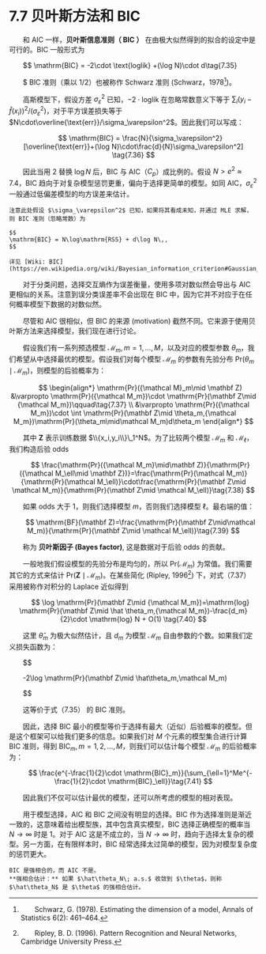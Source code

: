 # 7.7 贝叶斯方法和 BIC
<style>p{text-indent:2em;2}</style>

和 AIC 一样，**贝叶斯信息准则（ BIC ）** 在由极大似然得到的拟合的设定中是可行的。BIC 一般形式为


$$
\mathrm{BIC} = -2\cdot \text{loglik} +(\log N)\cdot d\tag{7.35} 

$
BIC 准则（乘以 1/2）也被称作 Schwarz 准则 (Schwarz，1978[^1])。

高斯模型下，假设方差 $\sigma_\varepsilon^2$ 已知，$-2\cdot \text{loglik}$ 在忽略常数意义下等于 $\sum_i(y_i-\hat f(x_i))^2/(\sigma_\varepsilon^2)$，对于平方误差损失等于 $N\cdot\overline{\text{err}}/\sigma_\varepsilon^2$。因此我们可以写成：


$$
\mathrm{BIC} = \frac{N}{\sigma_\varepsilon^2}[\overline{\text{err}}+(\log N)\cdot\frac{d}{N}\sigma_\varepsilon^2] \tag{7.36}
$$

因此当用 2 替换 $\log N$ 后，BIC 与 AIC（$C_p$）成比例的。假设 $N > e^2\approx 7.4$，BIC 趋向于对复杂模型惩罚更重，偏向于选择更简单的模型。如同 AIC，$\sigma_\varepsilon^2$ 一般通过低偏差模型的均方误差来估计。

```{note}
注意此处假设 $\sigma_\varepsilon^2$ 已知，如果将其看成未知，并通过 MLE 求解，则 BIC 准则（忽略常数）为

$$
\mathrm{BIC} = N\log\mathrm{RSS} + d\log N\,,
$$

详见 [Wiki: BIC](https://en.wikipedia.org/wiki/Bayesian_information_criterion#Gaussian_special_case)
```

对于分类问题，选择交互熵作为误差衡量，使用多项对数似然会导出与 AIC 更相似的关系。注意到误分类误差率不会出现在 BIC  中，因为它并不对应于在任何概率模型下数据的对数似然。

尽管和 AIC 很相似，但 BIC 的来源 (motivation) 截然不同。它来源于使用贝叶斯方法来选择模型，我们现在进行讨论。

假设我们有一系列预选模型 ${\mathcal M_m},m=1,\ldots,M$，以及对应的模型参数 $\theta_m$，我们希望从中选择最优的模型。假设我们对每个模型 $\mathcal M_m$ 的参数有先验分布 $\mathrm{Pr}(\theta_m\mid\mathcal M_m)$，则模型的后验概率为：


$$
\begin{align*}
\mathrm{Pr}({\mathcal M}_m\mid \mathbf Z) &\varpropto \mathrm{Pr}({\mathcal M_m})\cdot \mathrm{Pr}(\mathbf Z\mid {\mathcal M_m})\qquad\tag{7.37} \\
&\varpropto \mathrm{Pr}({\mathcal M_m})\cdot \int \mathrm{Pr}(\mathbf Z\mid \theta_m,{\mathcal M_m})\mathrm{Pr}(\theta_m\mid\mathcal M_m)d\theta_m 
\end{align*}
$$

其中 $\mathbf Z$ 表示训练数据 $\\{x_i,y_i\\}\_1^N$。为了比较两个模型 $\mathcal M_m$ 和 $\mathcal M_\ell$，我们构造后验 odds


$$
\frac{\mathrm{Pr}({\mathcal M_m}\mid\mathbf Z)}{\mathrm{Pr}({\mathcal M_\ell\mid \mathbf Z})}=\frac{\mathrm{Pr}(\mathcal M_m)}{\mathrm{Pr}(\mathcal M_\ell)}\cdot\frac{\mathrm{Pr}(\mathbf Z\mid \mathcal M_m)}{\mathrm{Pr}(\mathbf Z\mid \mathcal M_\ell)}\tag{7.38}
$$

如果 odds 大于 1，则我们选择模型 $m$，否则我们选择模型 $\ell$。最右端的值：


$$
\mathrm{BF}(\mathbf Z)=\frac{\mathrm{Pr}(\mathbf Z\mid\mathcal M_m)}{\mathrm{Pr}(\mathbf Z\mid \mathcal M_\ell)}\tag{7.39}
$$

称为 **贝叶斯因子 (Bayes factor)**, 这是数据对于后验 odds 的贡献。

一般地我们假设模型的先验分布是均匀的，所以 $\mathrm{Pr}(\mathcal M_m)$ 为常值。我们需要其它的方式来估计 $\mathrm{Pr}(\mathbf Z\mid \mathcal M_m)$。在某些简化 (Ripley, 1996[^2]) 下，对式（7.37） 采用被称作对积分的 Laplace 近似得到


$$
\log \mathrm{Pr}(\mathbf Z\mid {\mathcal M_m})=\mathrm{log} \mathrm{Pr}(\mathbf Z\mid \hat \theta_m,{\mathcal M_m})-\frac{d_m}{2}\cdot \mathrm{log} N + O(1) \tag{7.40}
$$

这里 $\hat \theta_m$ 为极大似然估计，且 $d_m$ 为模型 $\mathcal M_m$ 自由参数的个数。如果我们定义损失函数为：


$$

-2\log \mathrm{Pr}(\mathbf Z\mid \hat\theta_m,\mathcal M_m)

$$

这等价于式（7.35） 的 BIC 准则。

因此，选择 BIC 最小的模型等价于选择有最大（近似）后验概率的模型。但是这个框架可以给我们更多的信息。如果我们对 $M$ 个元素的模型集合进行计算 BIC 准则，得到 $\mathrm{BIC}_m,m=1,2,\ldots,M$，则我们可以估计每个模型 $\mathcal M_m$ 的后验概率为：


$$
\frac{e^{-\frac{1}{2}\cdot \mathrm{BIC}_m}}{\sum_{\ell=1}^Me^{-\frac{1}{2}\cdot \mathrm{BIC}_\ell}}\tag{7.41}
$$

因此我们不仅可以估计最优的模型，还可以所考虑的模型的相对表现。

用于模型选择，AIC 和 BIC 之间没有明显的选择。BIC 作为选择准则是渐近一致的，这意味着给出模型族，其中包含真实模型，BIC 选择正确模型的概率当 $N\rightarrow \infty$ 时是 1。对于 AIC 这是不成立的，当 $N\rightarrow \infty$ 时，趋向于选择太复杂的模型。另一方面，在有限样本时，BIC 经常选择太过简单的模型，因为对模型复杂度的惩罚更大。

```{note}
BIC 是强相合的，而 AIC 不是。
**强相合估计：** 如果 $\hat\theta_N\; a.s.$ 收敛到 $\theta$，则称 $\hat\theta_N$ 是 $\theta$ 的强相合估计。
```

[^1]: Schwarz, G. (1978). Estimating the dimension of a model, Annals of Statistics 6(2): 461–464.
[^2]: Ripley, B. D. (1996). Pattern Recognition and Neural Networks, Cambridge University Press.
